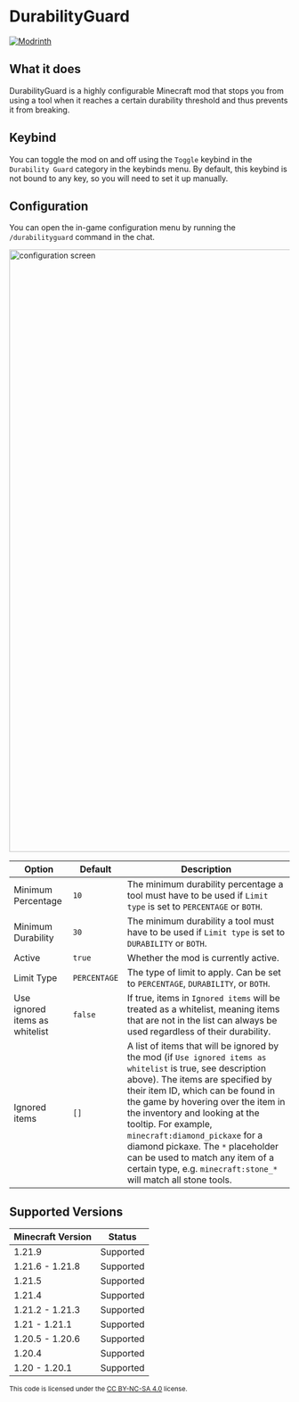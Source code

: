 # DurabilityGuard

[![Modrinth](https://img.shields.io/badge/dynamic/json?url=https://api.modrinth.com/v2/project/durability-guard&query=$.downloads&suffix=%20Downloads&logo=modrinth&label=Modrinth)](https://modrinth.com/mod/durability-guard/)

## What it does

DurabilityGuard is a highly configurable Minecraft mod that stops you from using a tool when it reaches a certain durability threshold and thus prevents it from breaking. 

## Keybind

You can toggle the mod on and off using the `Toggle` keybind in the `Durability Guard` category in the keybinds menu. By default, this keybind is not bound to any key, so you will need to set it up manually.

## Configuration

You can open the in-game configuration menu by running the `/durabilityguard` command in the chat.

<img width="1920" height="1080" alt="configuration screen" src="https://github.com/user-attachments/assets/292e7ca3-3dc7-45d1-b84f-70b992e46790" />

| Option                         | Default      | Description                                                                                                                                                                                                                                                                                                                                                                                                                                                     |
|--------------------------------|--------------|-----------------------------------------------------------------------------------------------------------------------------------------------------------------------------------------------------------------------------------------------------------------------------------------------------------------------------------------------------------------------------------------------------------------------------------------------------------------|
| Minimum Percentage             | `10`         | The minimum durability percentage a tool must have to be used if `Limit type` is set to `PERCENTAGE` or `BOTH`.                                                                                                                                                                                                                                                                                                                                                 |
| Minimum Durability             | `30`         | The minimum durability a tool must have to be used if `Limit type` is set to `DURABILITY` or `BOTH`.                                                                                                                                                                                                                                                                                                                                                            |
| Active                         | `true`       | Whether the mod is currently active.                                                                                                                                                                                                                                                                                                                                                                                                                            |
| Limit Type                     | `PERCENTAGE` | The type of limit to apply. Can be set to `PERCENTAGE`, `DURABILITY`, or `BOTH`.                                                                                                                                                                                                                                                                                                                                                                                |
| Use ignored items as whitelist | `false`      | If true, items in `Ignored items` will be treated as a whitelist, meaning items that are not in the list can always be used regardless of their durability.                                                                                                                                                                                                                                                                                                     |
| Ignored items                  | `[]`         | A list of items that will be ignored by the mod (if `Use ignored items as whitelist` is true, see description above). The items are specified by their item ID, which can be found in the game by hovering over the item in the inventory and looking at the tooltip. For example, `minecraft:diamond_pickaxe` for a diamond pickaxe. The `*` placeholder can be used to match any item of a certain type, e.g. `minecraft:stone_*` will match all stone tools. |

## Supported Versions

| Minecraft Version | Status    |
|-------------------|-----------|
| 1.21.9            | Supported |
| 1.21.6 - 1.21.8   | Supported |
| 1.21.5            | Supported |
| 1.21.4            | Supported |
| 1.21.2 - 1.21.3   | Supported |
| 1.21 - 1.21.1     | Supported |
| 1.20.5 - 1.20.6   | Supported |
| 1.20.4            | Supported |
| 1.20 - 1.20.1     | Supported |

<sub>This code is licensed under the [CC BY-NC-SA 4.0](https://creativecommons.org/licenses/by-nc-sa/4.0/deed) license.<sub>
